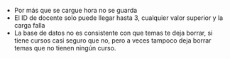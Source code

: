 - Por más que se cargue hora no se guarda
- El ID de docente solo puede llegar hasta 3, cualquier valor superior y la carga falla
- La base de datos no es consistente con que temas te deja borrar, si tiene cursos casi seguro que no, pero a veces tampoco deja borrar temas que no tienen ningún curso.
